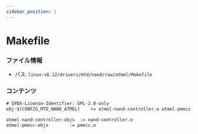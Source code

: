 ```yaml
---
sidebar_position: 1
---
```

# Makefile

### ファイル情報

- パス: `linux-v6.12/drivers/mtd/nand/raw/atmel/Makefile`

### コンテンツ

```txt
# SPDX-License-Identifier: GPL-2.0-only
obj-$(CONFIG_MTD_NAND_ATMEL)	+= atmel-nand-controller.o atmel-pmecc.o

atmel-nand-controller-objs	:= nand-controller.o
atmel-pmecc-objs		:= pmecc.o

```
